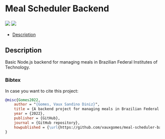 #  Meal Scheduler Backend

### <img src="https://img.shields.io/badge/Node.js-339933?style=for-the-badge&logo=nodedotjs&logoColor=white" /> <img src="https://img.shields.io/badge/Express.js-000000?style=for-the-badge&logo=express&logoColor=white" />

- [Description](#description)

## Description
Basic Node.js backend for managing meals in Brazilian Federal Institutes of Technology.

### Bibtex
In case you want to cite this project:

```bibtex
@misc{Gomes2022,
    author = "{Gomes, Vaux Sandino Diniz}",
    title = {A backend project for managing meals in Brazilian Federal Institutes of Technology},
    year = {2022},
    publisher = {GitHub},
    journal = {GitHub repository},
    howpublished = {\url{https://github.com/vauxgomes/meal-scheduler-backend}}
}
```